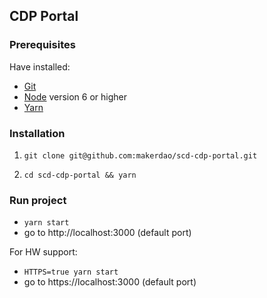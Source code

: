 ## CDP Portal

### Prerequisites

Have installed:

- [Git](https://git-scm.com/downloads)
- [Node](https://nodejs.org/en/download/) version 6 or higher
- [Yarn](https://yarnpkg.com/lang/en/docs/install/)

### Installation

1) `git clone git@github.com:makerdao/scd-cdp-portal.git`

2) `cd scd-cdp-portal && yarn`

### Run project

- `yarn start`
- go to http://localhost:3000 (default port)

For HW support:
- `HTTPS=true yarn start`
- go to https://localhost:3000 (default port)
